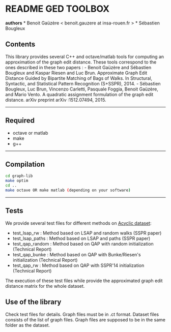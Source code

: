 #  README GED TOOLBOX #

**authors**
	* Benoit Gaüzère < benoit.gauzere at insa-rouen.fr >
 	* Sébastien Bougleux


## Contents ##
This library provides several C++ and octave/matlab tools for computing an approximation of the graph edit distance. These tools correspond to the ones described in these two papers :
     - Benoit Gaüzère and Sébastien Bougleux and Kaspar Riesen and Luc Brun. Approximate Graph Edit Distance Guided by Bipartite Matching of Bags of Walks. In Structural, Syntactic, and Statistical Pattern Recognition (S+SSPR), 2014. 
     - Sébastien Bougleux, Luc Brun, Vincenzo Carletti, Pasquale Foggia, Benoit Gaüzère, and Mario Vento. A quadratic assignment formulation of the graph edit distance. arXiv preprint arXiv :1512.07494, 2015.

------

## Required ##
* octave or matlab
* make
* g++

------

## Compilation ##
```bash
cd graph-lib
make optim
cd ..
make octave OR make matlab (depending on your software)
```
------

## Tests ##

We provide several test files for different methods on [Acyclic dataset](https://brunl01.users.greyc.fr/CHEMISTRY/):
* test_lsap_rw : Method based on LSAP and random walks (SSPR paper)
* test_lsap_paths : Method based on LSAP and paths (SSPR paper)
* test_qap_random : Method based on QAP with random initialization (Technical Report)
* test_qap_bunke : Method based on QAP with Bunke/Riesen's initialization (Technical Report)
* test_qap_rw : Method based on QAP with SSPR'14 initialization (Technical Report)

The execution of these test files while provide the approximated graph edit distance matrix for the whole dataset.

## Use of the library ##

Check test files for details. Graph files must be in .ct format. Dataset files consists of the list of graph files. Graph files are supposed to be in the same folder as the dataset.
	
